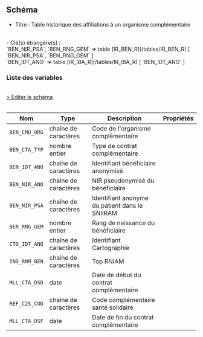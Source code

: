 ## Schéma

- Titre : Table historique des affiliations à un organisme complémentaire
<br />
- Clé(s) étrangère(s) : <br />
`BEN_NIR_PSA`, `BEN_RNG_GEM` => table [IR_BEN_R](/tables/IR_BEN_R) [ `BEN_NIR_PSA`, `BEN_RNG_GEM` ]<br />
`BEN_IDT_ANO` => table [IR_IBA_R](/tables/IR_IBA_R) [ `BEN_IDT_ANO` ]<br />

### Liste des variables
<br />
<div>
    <a href="https://gitlab.com/healthdatahub/schema-snds/edit/master/schemas/REFERENTIELS/IR_ORC_R.json"  
    arget="_blank" rel="noopener noreferrer">> Éditer le schéma</a>
    <OutboundLink />
</div>
<br />

Nom|Type|Description|Propriétés
-|-|-|-
`BEN_CMU_ORG`|chaîne de caractères|Code de l&#x27;organisme complémentaire||
`BEN_CTA_TYP`|nombre entier|Type de contrat complémentaire||
`BEN_IDT_ANO`|chaîne de caractères|Identifiant bénéficiaire anonymisé||
`BEN_NIR_ANO`|chaîne de caractères|NIR pseudonymisé du bénéficiaire||
`BEN_NIR_PSA`|chaîne de caractères|Identifiant anonyme du patient dans le SNIIRAM||
`BEN_RNG_GEM`|nombre entier|Rang de naissance du bénéficiaire||
`CTO_IDT_ANO`|chaîne de caractères|Identifiant Cartographie||
`IND_RNM_BEN`|chaîne de caractères|Top RNIAM||
`MLL_CTA_DSD`|date|Date de début du contrat complémentaire||
`REF_C2S_COD`|chaîne de caractères|Code complémentaire santé solidaire||
`MLL_CTA_DSF`|date|Date de fin du contrat complémentaire||

